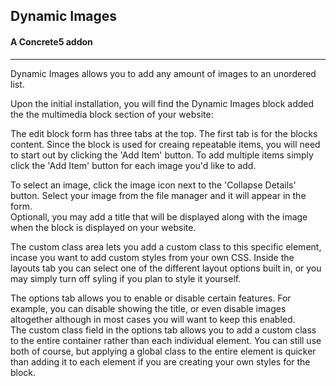 <img alt="" src="http://archebian.org/img/dynamic-images.logo.jpg"/>
<h2> Dynamic Images </h2>
<h4> A Concrete5 addon </h2>
<hr>
<p>
    Dynamic Images allows you to add any amount of images to an unordered list.
</p>
<p>
    Upon the initial installation, you will find the Dynamic Images block added the the multimedia block section of your website:
</p>
<p>
    The edit block form has three tabs at the top.  The first tab is for the blocks content.  Since the block is used for creaing repeatable items, you will need to start out by clicking the 'Add Item' button.  To add multiple items simply click the 'Add Item' button for each image you'd like to add.
</p>
<p>
    To select an image, click the image icon next to the 'Collapse Details' button.  Select your image from the file manager and it will appear in the form.<br>
    Optionall, you may add a title that will be displayed along with the image when the block is displayed on your website.
</p>
<p>
    The custom class area lets you add a custom class to this specific element, incase you want to add custom styles from your own CSS.  Inside the layouts tab you can select one of the different layout options built in, or you may simply turn off syling if you plan to style it yourself.
</p>
<p>
    The options tab allows you to enable or disable certain features.  For example, you can disable showing the title, or even disable images altogether although in most cases you will want to keep this enabled.<br>
    The custom class field in the options tab allows you to add a custom class to the entire container rather than each individual element.  You can still use both of course, but applying a global class to the entire element is quicker than adding it to each element if you are creating your own styles for the block.
</p>
